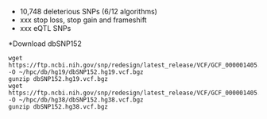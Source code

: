 * 10,748 deleterious SNPs (6/12 algorithms)
* xxx stop loss, stop gain and frameshift
* xxx eQTL SNPs



*Download dbSNP152
```
wget https://ftp.ncbi.nih.gov/snp/redesign/latest_release/VCF/GCF_000001405.25.bgz -O ~/hpc/db/hg19/dbSNP152.hg19.vcf.bgz
gunzip dbSNP152.hg19.vcf.bgz
wget https://ftp.ncbi.nih.gov/snp/redesign/latest_release/VCF/GCF_000001405.38.bgz -O ~/hpc/db/hg38/dbSNP152.hg38.vcf.bgz
gunzip dbSNP152.hg38.vcf.bgz
````
